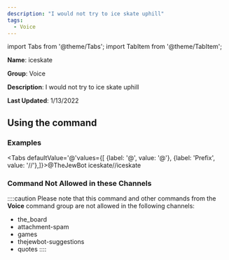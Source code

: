 ```yaml
---
description: "I would not try to ice skate uphill"
tags:
  - Voice
---
```

import Tabs from '@theme/Tabs';
import TabItem from '@theme/TabItem';

**Name**: iceskate

**Group**: Voice

**Description**: I would not try to ice skate uphill

**Last Updated**: 1/13/2022

## Using the command

### Examples
<Tabs defaultValue='@'values={[ {label: '@', value: '@'}, {label: 'Prefix', value: '//'},]}><TabItem value='@'>@TheJewBot iceskate</TabItem><TabItem value='//'>//iceskate</TabItem></Tabs>

### Command Not Allowed in these Channels
::::caution Please note that this command and other commands from the **Voice** command group are not allowed in the following channels:
- the_board
- attachment-spam
- games
- thejewbot-suggestions
- quotes
::::